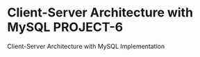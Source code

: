 # Client-Server Architecture with MySQL PROJECT-6

Client-Server Architecture with MySQL Implementation